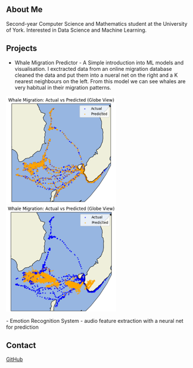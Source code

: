 ## About Me
Second-year Computer Science and Mathematics student at the University of York.
Interested in Data Science and Machine Learning.

## Projects 
- Whale Migration Predictor - A Simple introduction into ML models and visualisation. I exctracted data from an online migration database cleaned the data and put them into a nueral net on the right and a K nearest neighbours on the left. From this model we can see whales are very habitual in their migration patterns.
<p float="left">
<img src="Whale-prediction.png" alt="K nearest neighbours" width="300"/>
<img src="Whale-prediction2.png" alt="Nueral net" width="300"/>
</p>
- Emotion Recognition System - audio feature extraction with a neural net for prediction

## Contact 
[GitHub](https://github.com/CallumRobertson-Cox)
 
